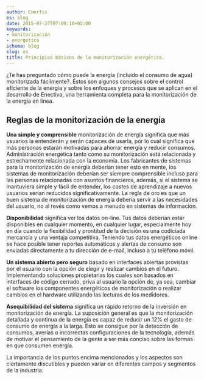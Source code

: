 ```yaml
---
author: Enerfis
es: blog
date: 2015-07-27T07:09:10+02:00
keywords:
- monitorización
- energetica
schema: blog
slug: es
title: Principios básicos de la monitorización energética.
---
```


¿Te has preguntado cómo puede la energía (incluido el consumo de agua) monitorizada fácilmente?. Éstos son algunos consejos sobre el control eficiente de la energía y sobre los enfoques y procesos que se aplican en el desarrollo de Enectiva, una herramienta completa para la monitorización de la energía en línea.

## Reglas de la monitorización de la energía

**Una simple y comprensible** monitorización de energía significa que más usuarios la entenderán y serán capaces de usarla, por lo cual significa que más personas estarán motivadas para ahorrar energía y reducir consumos. Administración energética tanto como su monitorización está relacionada y estrechamente relacionada con la economía. Los fabricantes de sistemas para la monitorización de energía deberían tener esto en mente, los sistemas de monitorización deberían ser siempre comprensible incluso para las personas relacionadas con asuntos financieros, además, si el sistema se mantuviera simple y fácil de entender, los costes de aprendizaje a nuevos usuarios serían reducidos significativamente. La regla de oro es que un buen sistema de monitorización de energía debería servir a las necesidades del usuario, no al revés como vemos a menudo en sistemas de información.

**Disponibilidad** significa ver los datos on-line. Tus datos deberían estar disponibles en cualquier momento, en cualquier lugar, especialmente hoy en día cuando la flexibilidad y prontitud de la decisión es una codiciada mercancía y una ventaja competitiva. Teniendo tus datos energéticos online se hace posible tener reportes automáticos y alertas de consumo son enviadas directamente a tu dirección de e-mail, incluso a tu teléfono móvil.

**Un sistema abierto pero seguro** basado en interfaces abiertas provistas por el usuario con la opción de elegir y realizar cambios en el futuro. Implementando soluciones propietarias los cuales son basados en interfaces de código cerrado, priva al usuario la opción de, ya sea, cambiar el software los componentes energéticos de monitorización o realizar cambios en el hardware utilizando las lecturas de los medidores.

**Asequibilidad del sistema** significa un rápido retorno de la inversión en monitorización de energía. La suposición general es que la monitorización detallada y continua de la energía es capaz de reducir un 12% el gasto de consumo de energía a la larga. Esto se consigue por la detección de consumos, averías o incorrectas configuraciones de la tecnología, además de motivar el pensamiento de la gente a ser más conciso sobre las formas en que consumen energía.

La importancia de los puntos encima mencionados y los aspectos son ciertamente discutibles y pueden variar en diferentes campos y segmentos de la industria.
